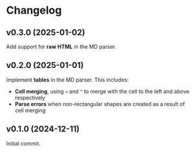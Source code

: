 # Changelog

## v0.3.0 (2025-01-02)

Add support for **raw HTML** in the MD parser.

## v0.2.0 (2025-01-01)

Implement **tables** in the MD parser. This includes:
- **Cell merging**, using `<` and `^` to merge with the cell to the left and above respectively
- **Parse errors** when non-rectangular shapes are created as a result of cell merging

## v0.1.0 (2024-12-11)

Initial commit.
